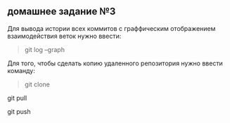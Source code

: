 ## домашнее задание №3

Для вывода истории всех коммитов с граффическим отображением взаимодействия веток нужно ввести:
>git log –graph

Для того, чтобы сделать копию удаленного репозитория нужно ввести команду:
>git clone

git pull

git push
